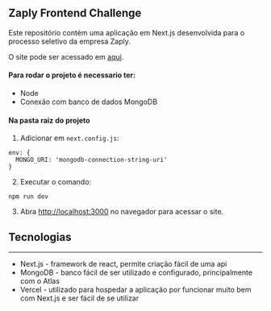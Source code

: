 ## Zaply Frontend Challenge

Este repositório contém uma aplicação em Next.js desenvolvida para o processo seletivo da empresa Zaply.

O site pode ser acessado em [aqui](https://zaply-frontend-challenge.vercel.app/).

#### Para rodar o projeto é necessario ter:
- Node
- Conexão com banco de dados MongoDB

#### Na pasta raiz do projeto
1. Adicionar em `next.config.js`:
```
env: {
  MONGO_URI: 'mongodb-connection-string-uri'
}
```
2. Executar o comando:
```
npm run dev
```
3. Abra [http://localhost:3000](http://localhost:3000) no navegador para acessar o site.

## Tecnologias
***
- Next.js - framework de react, permite criação fácil de uma api
- MongoDB - banco fácil de ser utilizado e configurado, principalmente com o Atlas
- Vercel - utilizado para hospedar a aplicação por funcionar muito bem com Next.js e ser fácil de se utilizar
